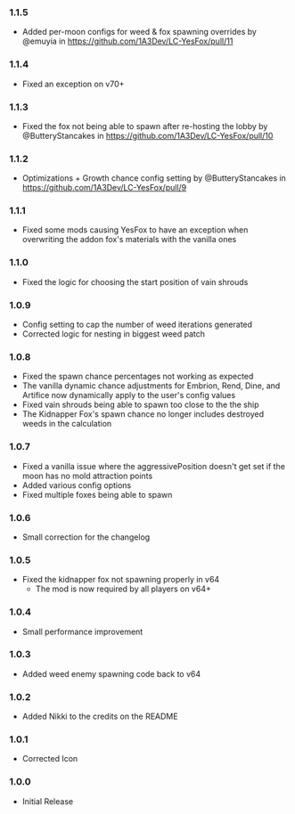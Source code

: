 ### 1.1.5

- Added per-moon configs for weed & fox spawning overrides by @emuyia in https://github.com/1A3Dev/LC-YesFox/pull/11

### 1.1.4

- Fixed an exception on v70+

### 1.1.3

- Fixed the fox not being able to spawn after re-hosting the lobby by @ButteryStancakes in https://github.com/1A3Dev/LC-YesFox/pull/10

### 1.1.2

- Optimizations + Growth chance config setting by @ButteryStancakes in https://github.com/1A3Dev/LC-YesFox/pull/9

### 1.1.1

- Fixed some mods causing YesFox to have an exception when overwriting the addon fox's materials with the vanilla ones

### 1.1.0

- Fixed the logic for choosing the start position of vain shrouds

### 1.0.9

- Config setting to cap the number of weed iterations generated
- Corrected logic for nesting in biggest weed patch

### 1.0.8

- Fixed the spawn chance percentages not working as expected
- The vanilla dynamic chance adjustments for Embrion, Rend, Dine, and Artifice now dynamically apply to the user's config values
- Fixed vain shrouds being able to spawn too close to the the ship
- The Kidnapper Fox's spawn chance no longer includes destroyed weeds in the calculation

### 1.0.7

- Fixed a vanilla issue where the aggressivePosition doesn't get set if the moon has no mold attraction points
- Added various config options
- Fixed multiple foxes being able to spawn

### 1.0.6

- Small correction for the changelog

### 1.0.5

- Fixed the kidnapper fox not spawning properly in v64
  - The mod is now required by all players on v64+

### 1.0.4

- Small performance improvement

### 1.0.3

- Added weed enemy spawning code back to v64

### 1.0.2

- Added Nikki to the credits on the README

### 1.0.1

- Corrected Icon

### 1.0.0

- Initial Release
